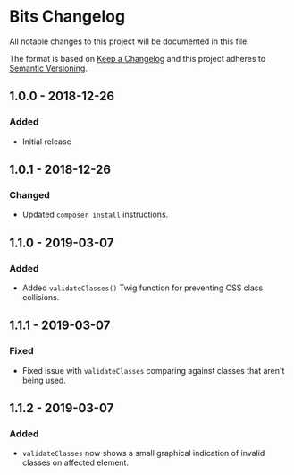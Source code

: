 # Bits Changelog

All notable changes to this project will be documented in this file.

The format is based on [Keep a Changelog](http://keepachangelog.com/) and this project adheres to [Semantic Versioning](http://semver.org/).

## 1.0.0 - 2018-12-26
### Added
- Initial release

## 1.0.1 - 2018-12-26
### Changed
- Updated `composer install` instructions.

## 1.1.0 - 2019-03-07
### Added
- Added `validateClasses()` Twig function for preventing CSS class collisions.

## 1.1.1 - 2019-03-07
### Fixed
- Fixed issue with `validateClasses` comparing against classes that aren't being used.

## 1.1.2 - 2019-03-07
### Added
- `validateClasses` now shows a small graphical indication of invalid classes on affected element.

